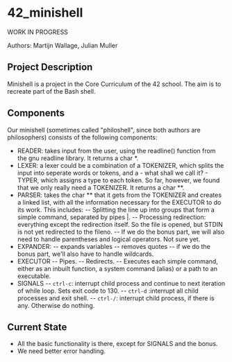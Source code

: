 # 42_minishell

WORK IN PROGRESS

Authors: Martijn Wallage, Julian Muller

## Project Description

Minishell is a project in the Core Curriculum of the 42 school. The aim is to recreate part of the Bash shell.

## Components

Our minishell (sometimes called "philoshell", since both authors are philosophers) consists of the following components:
- READER: takes input from the user, using the readline() function from the gnu readline library. It returns a char *.
- LEXER: a lexer could be a combination of a TOKENIZER, which splits the input into seperate words or tokens, and a - what shall we call it? - TYPER, which assigns a type to each token. So far, however, we found that we only really need a TOKENIZER. It returns a char **.
- PARSER: takes the char ** that it gets from the TOKENIZER and creates a linked list, with all the information necessary for the EXECUTOR to do its work. This includes:
-- Splitting the line up into groups that form a simple command, separated by pipes |.
-- Processing redirection: everything except the redirection itself. So the file is opened, but STDIN is not yet redirected to the fileno.
-- If we do the bonus part, we will also need to handle parentheses and logical operators. Not sure yet.
- EXPANDER:
-- expands variables
-- removes quotes
-- if we do the bonus part, we'll also have to handle wildcards.
- EXECUTOR
-- Pipes.
-- Redirects.
-- Executes each simple command, either as an inbuilt function, a system command (alias) or a path to an executable.
- SIGNALS
-- `ctrl-c`: interrupt child process and continue to next iteration of while loop. Sets exit code to 130.
-- `ctrl-d` :interrupt all child processes and exit shell.
-- `ctrl-/`: interrupt child process, if there is any. Otherwise do nothing.

## Current State

- All the basic functionality is there, except for SIGNALS and the bonus.
- We need better error handling.